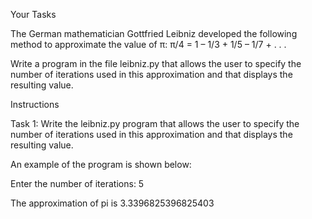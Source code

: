 Your Tasks

The German mathematician Gottfried Leibniz developed the following method to approximate the value of π: π/4 = 1 – 1/3 + 1/5 – 1/7 + . . .

Write a program in the file leibniz.py that allows the user to specify the number of iterations used in this approximation and that displays the resulting value.

Instructions

Task 1: Write the leibniz.py program that allows the user to specify the number of iterations used in this approximation and that displays the resulting value.

An example of the program is shown below:

Enter the number of iterations: 5

The approximation of pi is 3.3396825396825403
